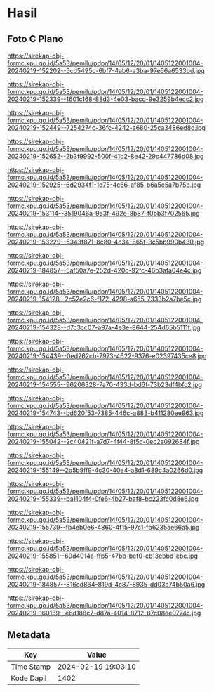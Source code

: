 # Hasil

## Foto C Plano

https://sirekap-obj-formc.kpu.go.id/5a53/pemilu/pdpr/14/05/12/20/01/1405122001004-20240219-152202--5cd5495c-6bf7-4ab6-a3ba-97e66a6533bd.jpg

https://sirekap-obj-formc.kpu.go.id/5a53/pemilu/pdpr/14/05/12/20/01/1405122001004-20240219-152339--1601c168-88d3-4e03-bacd-9e3259b4ecc2.jpg

https://sirekap-obj-formc.kpu.go.id/5a53/pemilu/pdpr/14/05/12/20/01/1405122001004-20240219-152449--7254274c-36fc-4242-a680-25ca3486ed8d.jpg

https://sirekap-obj-formc.kpu.go.id/5a53/pemilu/pdpr/14/05/12/20/01/1405122001004-20240219-152652--2b3f9992-500f-41b2-8e42-29c447786d08.jpg

https://sirekap-obj-formc.kpu.go.id/5a53/pemilu/pdpr/14/05/12/20/01/1405122001004-20240219-152925--6d2934f1-1d75-4c66-af85-b6a5e5a7b75b.jpg

https://sirekap-obj-formc.kpu.go.id/5a53/pemilu/pdpr/14/05/12/20/01/1405122001004-20240219-153114--3519046a-953f-492e-8b87-f0bb3f702565.jpg

https://sirekap-obj-formc.kpu.go.id/5a53/pemilu/pdpr/14/05/12/20/01/1405122001004-20240219-153229--5343f871-8c80-4c34-865f-3c5bb990b430.jpg

https://sirekap-obj-formc.kpu.go.id/5a53/pemilu/pdpr/14/05/12/20/01/1405122001004-20240219-184857--5af50a7e-252d-420c-92fc-46b3afa04e4c.jpg

https://sirekap-obj-formc.kpu.go.id/5a53/pemilu/pdpr/14/05/12/20/01/1405122001004-20240219-154128--2c52e2c6-f172-4298-a655-7333b2a7be5c.jpg

https://sirekap-obj-formc.kpu.go.id/5a53/pemilu/pdpr/14/05/12/20/01/1405122001004-20240219-154328--d7c3cc07-a97a-4e3e-8644-254d65b5111f.jpg

https://sirekap-obj-formc.kpu.go.id/5a53/pemilu/pdpr/14/05/12/20/01/1405122001004-20240219-154439--0ed262cb-7973-4622-9376-e02397435ce8.jpg

https://sirekap-obj-formc.kpu.go.id/5a53/pemilu/pdpr/14/05/12/20/01/1405122001004-20240219-154555--96206328-7a70-433d-bd6f-73b23df4bfc2.jpg

https://sirekap-obj-formc.kpu.go.id/5a53/pemilu/pdpr/14/05/12/20/01/1405122001004-20240219-154743--bd620f53-7385-446c-a883-b411280ee963.jpg

https://sirekap-obj-formc.kpu.go.id/5a53/pemilu/pdpr/14/05/12/20/01/1405122001004-20240219-155042--2c40421f-a7d7-4f44-8f5c-0ec2a092684f.jpg

https://sirekap-obj-formc.kpu.go.id/5a53/pemilu/pdpr/14/05/12/20/01/1405122001004-20240219-155149--2b5b9ff9-4c30-40e4-a8d1-689c4a0266d0.jpg

https://sirekap-obj-formc.kpu.go.id/5a53/pemilu/pdpr/14/05/12/20/01/1405122001004-20240219-155339--ba1104f4-0fe6-4b27-baf8-bc223fc0d8e6.jpg

https://sirekap-obj-formc.kpu.go.id/5a53/pemilu/pdpr/14/05/12/20/01/1405122001004-20240219-155739--fb4eb0e6-4860-4f15-97c1-fb6235ae66a5.jpg

https://sirekap-obj-formc.kpu.go.id/5a53/pemilu/pdpr/14/05/12/20/01/1405122001004-20240219-155851--69d4014a-ffb5-47bb-bef0-cb13ebbd1ebe.jpg

https://sirekap-obj-formc.kpu.go.id/5a53/pemilu/pdpr/14/05/12/20/01/1405122001004-20240219-184857--816cd864-819d-4c87-8935-dd03c74b50a6.jpg

https://sirekap-obj-formc.kpu.go.id/5a53/pemilu/pdpr/14/05/12/20/01/1405122001004-20240219-160139--e6d188c7-d87a-4014-8712-87c08ee0774c.jpg


## Metadata

| Key        | Value               |
| ---------- | ------------------- |
| Time Stamp | 2024-02-19 19:03:10 |
| Kode Dapil | 1402                |



